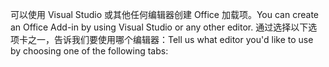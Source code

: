 <span data-ttu-id="51681-101">可以使用 Visual Studio 或其他任何编辑器创建 Office 加载项。</span><span class="sxs-lookup"><span data-stu-id="51681-101">You can create an Office Add-in by using Visual Studio or any other editor.</span></span> <span data-ttu-id="51681-102">通过选择以下选项卡之一，告诉我们要使用哪个编辑器：</span><span class="sxs-lookup"><span data-stu-id="51681-102">Tell us what editor you'd like to use by choosing one of the following tabs:</span></span>
